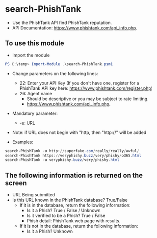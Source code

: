# search-PhishTank

- Use the PhishTank API find PhishTank reputation. 
- API Documentation: https://www.phishtank.com/api_info.php.

## To use this module

- Import the module 

```powershell
PS C:\temp> Import-Module .\search-PhishTank.psm1
```

- Change parameters on the following lines:  
  - 22: Enter your API Key (If you don't have one, register for a PhishTank API key here: https://www.phishtank.com/register.php)
  - 26: Agent name
    - Should be descriptive or you may be subject to rate limiting.
    - https://www.phishtank.com/api_info.php.

- Mandatory parameter:
  - -u: URL
- Note: if URL does not begin with "http, then "http://" will be added
- Examples:

```PowerShell
search-PhishTank -u http://superfake.com/really/really/awful/  
search-PhishTank https://veryphishy.buzz/very/phishy/o365.html  
search-PhishTank -u veryphishy.buzz/very/phishy.html
```

## The following information is returned on the screen

- URL Being submitted
- Is this URL known in the PhishTank database? True/False
  - If it is in the database, return the following information:
    - Is it a Phish? True / False / Unknown
    - Is it verified to be a Phish? True / False
    - Phish detail: PhishTank web page with results.
  - If it is not in the database, return the following information:
    - Is it a Phish? Unknown
